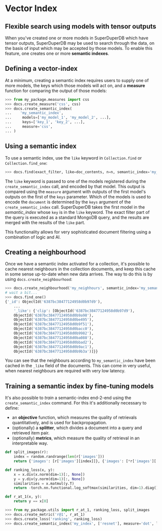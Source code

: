 # Vector Index

## Flexible search using models with tensor outputs

When you've created one or more models in SuperDuperDB which have tensor outputs,
SuperDuperDB may be used to search through the data, on the basis of input which
may be accepted by those models. To enable this feature, one creates one or more **semantic indexes**.

## Defining a vector-index

At a minimum, creating a semantic index requires users to supply one of more models,
the keys which those models will act on, and a **measure** function for comparing the
output of those models:


```python
>>> from my_package.measures import css
>>> docs.create_measure('css', css)
>>> docs.create_semantic_index(
...    'my_semantic_index',
...     models=['my_model_1', 'my_model_2', ...],
...     keys=['key_1', 'key_2', ...],
...     measure='css',
... )
```

## Using a semantic index

To use a semantic index, use the `like` keyword in `Collection.find` or `Collection.find_one`:

```python
>>> docs.find(exact_filter, like=doc_contents, n=n, semantic_index='my_semantic_index')
```

The `like` keyword is passed to one of the models registered during the `create_semantic_index` call,
and encoded by that model. This output is compared using the `measure` argument with outputs
of the first model's outputs on the first of the `keys` parameter.
Which of the models is used to encode the `document` is determined by the `keys` argument of
the `create_semantic_index` call. SuperDuperDB takes the first model in the *semantic_index* whose `key`
is in the `like` keyword. The exact filter part of the query is executed as a
standard MongoDB query, and the results are merged with the results of the `like` part.

This functionality allows for very sophisticated document filtering using a combination of logic
and AI.

## Creating a neighbourhood

Once we have a semantic index activated for a collection, it's possible to cache
nearest neighbours in the collection documents, and keep this cache in some sense up-to-date
when new data arrives. The way to do this is by using ``docs.create_neighbourhood``:

```python
>>> docs.create_neighbourhood('my_neighhours', semantic_index='my_semantic_index', n=10)
# wait a bit...
>>> docs.find_one()
{'_id': ObjectId('6387bc38477124958d0b97d9'),
    ...
    '_like': {'clip': [ObjectId('6387bc38477124958d0b97d9'),
    ObjectId('6387bc38477124958d0b9a98'),
    ObjectId('6387bc38477124958d0be495'),
    ObjectId('6387bc38477124958d0b9f51'),
    ObjectId('6387bc38477124958d0bacc0'),
    ObjectId('6387bc38477124958d0b9982'),
    ObjectId('6387bc38477124958d0ba088'),
    ObjectId('6387bc38477124958d0bbad2'),
    ObjectId('6387bc38477124958d0b9ac1'),
    ObjectId('6387bc38477124958d0b9b3a')]}}
```

You can see that the neighbours according to ``my_semantic_index`` have been cached in the ``_like``
field of the documents. This can come in very useful, when nearest neighbours are required with
very low latency.

## Training a semantic index by fine-tuning models

It's also possible to *train* a semantic-index end-2-end using the ``create_semantic_index`` command.
For this it's additionally necessary to define:

- an **objective** function, which measures the quality of retrievals quantitatively, and is used for backpropagation.
- (optionally) a **splitter**, which divides a document into a query and retrieved item pair.
- (optionally) **metrics**, which measure the quality of retrieval in an interpretable way.


```python
def split_images(r):
    index = random.randrange(len(r['images']))
    return {'images': [r['images'][index]]}, {'images': [*r['images'][:index], *r['images'][index:]]}

def ranking_loss(x, y):
    x = x.div(x.norm(dim=1)[:, None])
    y = y.div(y.norm(dim=1)[:, None])
    similarities = x.matmul(y.T)
    return -torch.nn.functional.log_softmax(similarities, dim=1).diag().mean()

def r_at_1(x, y):
    return y == x[0]
```

```python
>>> from my_package.utils import r_at_1, ranking_loss, split_images
>>> docs.create_metric('r@1', r_at_1)
>>> docs.create_loss('ranking', ranking_loss)
>>> docs.create_semantic_index('my_index', ['resnet'], measure='dot', loss='ranking', metrics=['r@1'])
```
